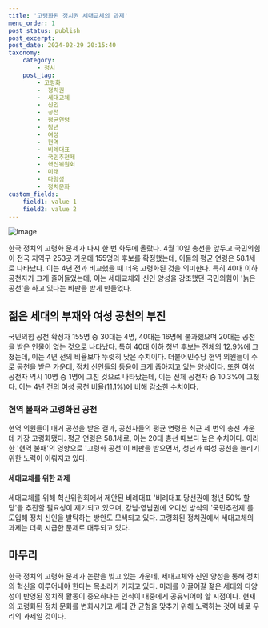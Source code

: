 ```yaml
---
title: '고령화된 정치권 세대교체의 과제'
menu_order: 1
post_status: publish
post_excerpt: 
post_date: 2024-02-29 20:15:40
taxonomy:
    category:
        - 정치
    post_tag:
        - 고령화
        -  정치권
        -  세대교체
        -  신인
        -  공천
        -  평균연령
        -  청년
        -  여성
        -  현역
        -  비례대표
        -  국민추천제
        -  혁신위원회
        -  미래
        -  다양성
        -  정치문화
custom_fields:
    field1: value 1
    field2: value 2
---
```


![Image](https://imgnews.pstatic.net/image/586/2024/02/29/0000073694_001_20240229070901498.jpg?type=w647)

한국 정치의 고령화 문제가 다시 한 번 화두에 올랐다. 4월 10일 총선을 앞두고 국민의힘이 전국 지역구 253곳 가운데 155명의 후보를 확정했는데, 이들의 평균 연령은 58.1세로 나타났다. 이는 4년 전과 비교했을 때 더욱 고령화된 것을 의미한다. 특히 40대 이하 공천자가 크게 줄어들었는데, 이는 세대교체와 신인 양성을 강조했던 국민의힘이 '늙은 공천'을 하고 있다는 비판을 받게 만들었다.
## 젊은 세대의 부재와 여성 공천의 부진
국민의힘 공천 확정자 155명 중 30대는 4명, 40대는 16명에 불과했으며 20대는 공천을 받은 인물이 없는 것으로 나타났다. 특히 40대 이하 청년 후보는 전체의 12.9%에 그쳤는데, 이는 4년 전의 비율보다 뚜렷히 낮은 수치이다. 더불어민주당 현역 의원들이 주로 공천을 받은 가운데, 정치 신인들의 등용이 크게 좁아지고 있는 양상이다. 또한 여성 공천자 역시 10명 중 1명에 그친 것으로 나타났는데, 이는 전체 공천자 중 10.3%에 그쳤다. 이는 4년 전의 여성 공천 비율(11.1%)에 비해 감소한 수치이다.
### 현역 불패와 고령화된 공천
현역 의원들이 대거 공천을 받은 결과, 공천자들의 평균 연령은 최근 세 번의 총선 가운데 가장 고령화됐다. 평균 연령은 58.1세로, 이는 20대 총선 때보다 높은 수치이다. 이러한 '현역 불패'의 영향으로 '고령화 공천'이 비판을 받으면서, 청년과 여성 공천을 늘리기 위한 노력이 이뤄지고 있다.
#### 세대교체를 위한 과제
세대교체를 위해 혁신위원회에서 제안된 비례대표 '비례대표 당선권에 청년 50% 할당'을 추진할 필요성이 제기되고 있으며, 강남·영남권에 오디션 방식의 '국민추천제'를 도입해 정치 신인을 발탁하는 방안도 모색되고 있다. 고령화된 정치권에서 세대교체의 과제는 더욱 시급한 문제로 대두되고 있다.
## 마무리
한국 정치의 고령화 문제가 논란을 빚고 있는 가운데, 세대교체와 신인 양성을 통해 정치의 혁신을 이루어내야 한다는 목소리가 커지고 있다. 미래를 이끌어갈 젊은 세대와 다양성이 반영된 정치적 활동이 중요하다는 인식이 대중에게 공유되어야 할 시점이다. 현재의 고령화된 정치 문화를 변화시키고 세대 간 균형을 맞추기 위해 노력하는 것이 바로 우리의 과제일 것이다.

